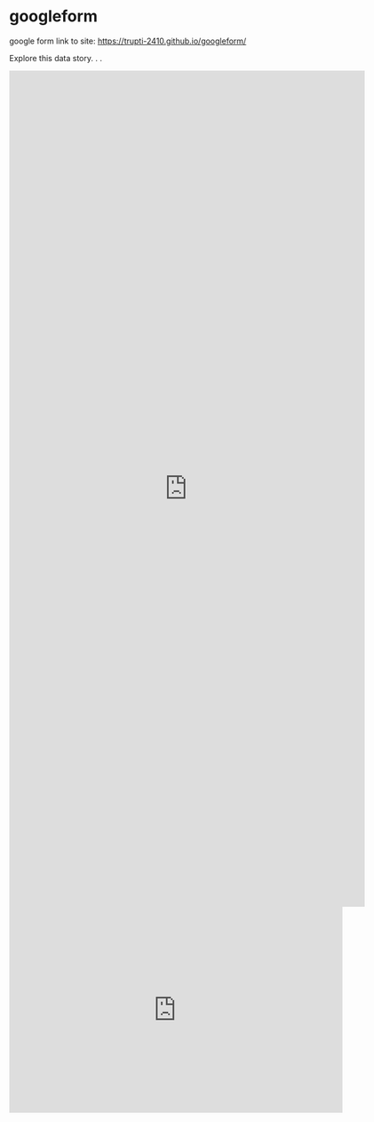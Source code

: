 # googleform
google form
link to site: https://trupti-2410.github.io/googleform/


Explore this data story. . .
<iframe src="https://docs.google.com/forms/d/e/1FAIpQLSfNOpFhWTBoINvukIJCYrJ37xWviJAza-6T52VTxrmNV4FXbw/viewform?embedded=true" width="640" height="1506" frameborder="0" marginheight="0" marginwidth="0">Loading…</iframe>




<iframe width="600" height="371" seamless frameborder="0" scrolling="no" src="https://docs.google.com/spreadsheets/d/e/2PACX-1vQ3-Nd2QA0-Mvn2uEAWY_DX1H6v0bUhVBbJGGZHomPf-REaiQL-cd3PtzrqCPqoK5cbOqtiBIaJufoo/pubchart?oid=2105750834&amp;format=image"></iframe>
